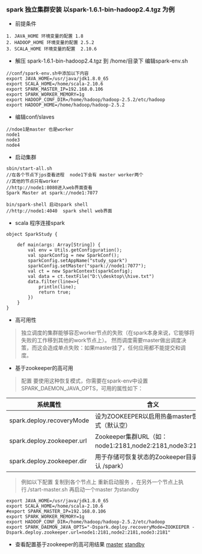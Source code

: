 ### spark 独立集群安装 以spark-1.6.1-bin-hadoop2.4.tgz 为例
* 前提条件
```
1. JAVA_HOME 环境变量的配置 1.8
2. HADOOP_HOME 环境变量的配置 2.5.2
3. SCALA_HOME 环境变量的配置  2.10.6
```
* 解压 spark-1.6.1-bin-hadoop2.4.tgz 到 /home/目录下 编辑spark-env.sh
```
//conf/spark-env.sh中添加以下内容
export JAVA_HOME=/usr/java/jdk1.8.0_65
export SCALA_HOME=/home/scala-2.10.6
export SPARK_MASTER_IP=192.168.0.106
export SPARK_WORKER_MEMORY=1g
export HADOOP_CONF_DIR=/home/hadoop/hadoop-2.5.2/etc/hadoop
export HADOOP_HOME=/home/hadoop/hadoop-2.5.2
```
* 编辑conf/slaves
```
//ndoe1是master 也是worker
node1
node3
node4
```
* 启动集群
```
sbin/start-all.sh
//在各个节点下jps查看进程  node1下会有 master worker两个
//其他的节点只有worker
//http://node1:8080进入web界面查看
Spark Master at spark://node1:7077

bin/spark-shell 启动spark shell
//http://node1:4040  spark shell web界面
```
* scala 程序连接spark
```
object SparkStudy {

    def main(args: Array[String]) {
        val env = Utils.getConfiguration();
        val sparkConfig = new SparkConf();
        sparkConfig.setAppName("study_spark")
        sparkConfig.setMaster("spark://node1:7077");
        val ct = new SparkContext(sparkConfig);
        val data = ct.textFile("D:\\desktop\\hive.txt")
        data.filter(line=>{
            println(line);
            return true;
        })
    }
}
```

* 高可用性
> 独立调度的集群能够容忍worker节点的失败（在spark本身来说，它能够将失败的工作移到其他的work节点上）。
> 然而调度需要master做出调度决策，而这会造成单点失败：如果master挂了，任何应用都不能提交和调度。
* 基于zookeeper的高可用
> 配置
> 要使用这种恢复模式，你需要在spark-env中设置SPARK_DAEMON_JAVA_OPTS，可用的属性如下：

系统属性|含义
--  | --
spark.deploy.recoveryMode|设为ZOOKEEPER以启用热备master恢复模式（默认空）
spark.deploy.zookeeper.url|Zookeeper集群URL（如：node1:2181,node2:2181,node3:2181）
spark.deploy.zookeeper.dir|用于存储可恢复状态的Zookeeper目录（默认 /spark）


> 例如以下配置 复制到各个节点上 重新启动服务 ，在另外一个节点上执行./start-master.sh 再启动一个master 为standby
```
export JAVA_HOME=/usr/java/jdk1.8.0_65
export SCALA_HOME=/home/scala-2.10.6
#export SPARK_MASTER_IP=192.168.0.106
export SPARK_WORKER_MEMORY=1g
export HADOOP_CONF_DIR=/home/hadoop/hadoop-2.5.2/etc/hadoop
export SPARK_DAEMON_JAVA_OPTS="-Dspark.deploy.recoveryMode=ZOOKEEPER -Dspark.deploy.zookeeper.url=node1:2181,node2:2181,node3:2181"
```
* 查看配置基于zookeeper的高可用结果
[master](../image/spark-master.png)
[standby](../image/spark-standby.png)